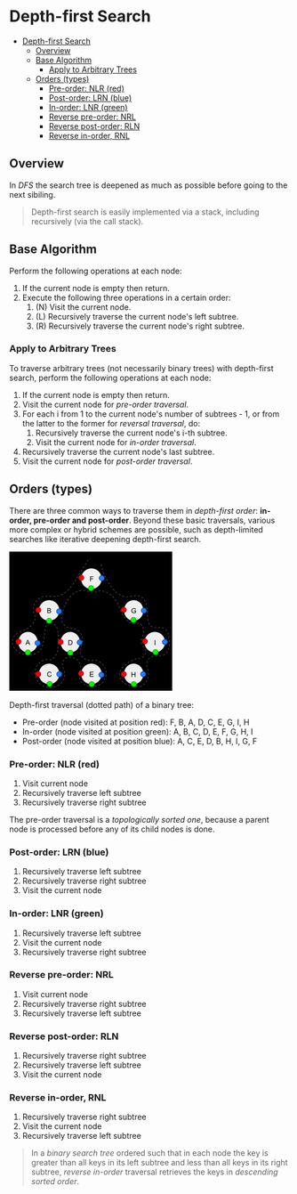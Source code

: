 # Depth-first Search

- [Depth-first Search](#depth-first-search)
  - [Overview](#overview)
  - [Base Algorithm](#base-algorithm)
    - [Apply to Arbitrary Trees](#apply-to-arbitrary-trees)
  - [Orders (types)](#orders-types)
    - [Pre-order: NLR (red)](#pre-order-nlr-red)
    - [Post-order: LRN (blue)](#post-order-lrn-blue)
    - [In-order: LNR (green)](#in-order-lnr-green)
    - [Reverse pre-order: NRL](#reverse-pre-order-nrl)
    - [Reverse post-order: RLN](#reverse-post-order-rln)
    - [Reverse in-order, RNL](#reverse-in-order-rnl)

## Overview

In _DFS_ the search tree is deepened as much as possible before going to the next sibiling.

> Depth-first search is easily implemented via a stack, including recursively (via the call stack).

## Base Algorithm

Perform the following operations at each node:

1. If the current node is empty then return.
2. Execute the following three operations in a certain order:
   1. (N) Visit the current node.
   2. (L) Recursively traverse the current node's left subtree.
   3. (R) Recursively traverse the current node's right subtree.

### Apply to Arbitrary Trees

To traverse arbitrary trees (not necessarily binary trees) with depth-first search, perform the following operations at each node:

1. If the current node is empty then return.
2. Visit the current node for _pre-order traversal_.
3. For each i from 1 to the current node's number of subtrees - 1, or from the latter to the former for _reversal traversal_, do:
   1. Recursively traverse the current node's i-th subtree.
   2. Visit the current node for _in-order traversal_.
4. Recursively traverse the current node's last subtree.
5. Visit the current node for _post-order traversal_.

## Orders (types)

There are three common ways to traverse them in _depth-first order_: **in-order, pre-order and post-order**. Beyond these basic traversals, various more complex or hybrid schemes are possible, such as depth-limited searches like iterative deepening depth-first search.

![](2022-01-08-16-13-01.png)

Depth-first traversal (dotted path) of a binary tree:
* Pre-order (node visited at position red): F, B, A, D, C, E, G, I, H
* In-order (node visited at position green): A, B, C, D, E, F, G, H, I
* Post-order (node visited at position blue): A, C, E, D, B, H, I, G, F

### Pre-order: NLR (red)

1. Visit current node
2. Recursively traverse left subtree
3. Recursively traverse right subtree

The pre-order traversal is a _topologically sorted one_, because a parent node is processed before any of its child nodes is done.

### Post-order: LRN (blue)

1. Recursively traverse left subtree
2. Recursively traverse right subtree
3. Visit the current node

### In-order: LNR (green)

1. Recursively traverse left subtree
2. Visit the current node
3. Recursively traverse right subtree

### Reverse pre-order: NRL

1. Visit current node
2. Recursively traverse right subtree
3. Recursively traverse left subtree

### Reverse post-order: RLN

1. Recursively traverse right subtree
2. Recursively traverse left subtree
3. Visit the current node

### Reverse in-order, RNL

1. Recursively traverse right subtree
2. Visit the current node
3. Recursively traverse left subtree

> In a _binary search tree_ ordered such that in each node the key is greater than all keys in its left subtree and less than all keys in its right subtree, _reverse in-order_ traversal retrieves the keys in _descending sorted order_.

